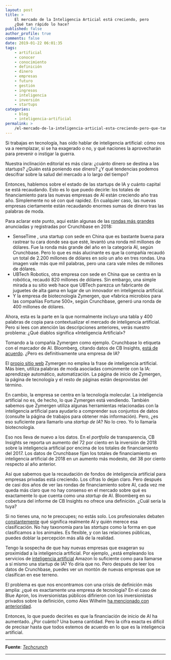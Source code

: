 ```yaml
---
layout: post
title: >
    El mercado de la Inteligencia Articial está creciendo, pero
    ¿Qué tan rápido lo hace?
published: false
author_profile: true
comments: false
date: 2019-01-22 06:01:35
tags:
    - artificial
    - conocer
    - conocimiento
    - definición
    - dinero
    - empresas
    - futuro
    - gestión
    - ingresos
    - inteligencia
    - inversión
    - startups
categories:
    - blog
    - inteligencia-artificial
permalink: >
    /el-mercado-de-la-inteligencia-articial-esta-creciendo-pero-que-tan-rapido-lo-hace
---
```

Si trabajas en tecnología, has oído hablar de inteligencia artificial: cómo nos va a reemplazar, si se ha exagerado o no, y qué naciones la aprovecharán para prevenir o instigar la guerra.

Nuestra inclinación editorial es más clara: ¿cuánto dinero se destina a las startups? ¿Quién está poniendo ese dinero? ¿Y qué tendencias podemos descifrar sobre la salud del mercado a lo largo del tiempo?

Entonces, hablemos sobre el estado de las startups de IA y cuánto capital se está recaudando. Esto es lo que puedo decirle: los totales de financiamiento para las nuevas empresas de AI están creciendo año tras año. Simplemente no sé con qué rapidez. En cualquier caso, las nuevas empresas ciertamente están recaudando enormes sumas de dinero tras las palabras de moda.

Para aclarar este punto, aquí están algunas de las [rondas más grandes][1] anunciadas y registradas por Crunchbase en 2018:

  * SenseTime , una startup con sede en China que es bastante buena para rastrear tu cara donde sea que esté, levantó una ronda mil millones de dólares. Fue la ronda más grande del año en la categoría AI, según Crunchbase. Pero lo que es más alucinante es que la compañía recaudó un total de 2.200 millones de dólares en solo un año en tres rondas. Una imagen vale más que mil palabras, pero una cara vale miles de millones de dólares.
  * UBTech Robotics, otra empresa con sede en China que se centra en la robótica, recaudó 820 millones de dólares. Sin embargo, una simple mirada a su sitio web hace que UBTech parezca un fabricante de juguetes de alta gama en lugar de un innovador en inteligencia artificial.
  * Y la empresa de biotecnología Zymergen, que &#171;fabrica microbios para las compañías Fortune 500&#187;, según Crunchbase, generó una ronda de 400 millones de dólares.

Ahora, esta es la parte en la que normalmente incluyo una tabla y 400 palabras de copia para contextualizar el mercado de inteligencia artificial. Pero si lees con atención las descripciones anteriores, verás nuestro problema: ¿Qué diablos significa &#171;Inteligencia Artificial&#187;?

Tomando a la compañía Zymergen como ejemplo. Crunchbase lo etiqueta con el marcador de AI. Bloomberg, citando datos de CB Insights, [está de acuerdo][2]. ¿Pero es definitivamente una empresa de IA?

El [propio sitio web][3] Zymergen no emplea la frase de inteligencia artificial. Más bien, utiliza palabras de moda asociadas comúnmente con la IA: aprendizaje automático, automatización. La página de inicio de Zymergen, la página de tecnología y el resto de páginas están desprovistas del término.

En cambio, la empresa se centra en la tecnología molecular. La inteligencia artificial no es, de hecho, lo que Zymergen está vendiendo. También sabemos que Zymergen utiliza algunas herramientas relacionadas con la inteligencia artificial para ayudarlo a comprender sus conjuntos de datos (consulte la página de trabajos para obtener más información). Pero, ¿es eso suficiente para llamarlo una _startup de IA_? No lo creo. Yo lo llamaría biotecnología.

Eso nos lleva de nuevo a los datos. En el _portfolio_ de transparencia, CB Insights se reporta un aumento del 72 por ciento en la inversión de 2018 sobre la inteligencia artificial por encima de los totales de financiamiento del 2017. Los datos de Crunchbase fijan los totales de financiamiento en inteligencia artificial de 2018 en un aumento más modesto, del 38 por ciento respecto al año anterior.

Así que sabemos que la recaudación de fondos de inteligencia artificial para empresas privadas está creciendo. Los cifras lo dejan claro. Pero después de casi dos años de ver las rondas de financiamiento sobre AI, cada vez me queda más claro que no hay consenso en el mercado sobre qué es exactamente lo que cuenta como una _startup_ de AI. Bloomberg en su cobertura del informe de CB Insights no ofrece una definición. ¿Cuál sería la tuya?

Si no tienes una, no te preocupes; no estás solo. Los profesionales debaten [constantemente][4] qué significa realmente AI y quién merece esa clasificación. No hay taxonomía para las _startups_ como la forma en que clasificamos a los animales. Es flexible, y con las relaciones públicas, puedes doblar la percepción más allá de la realidad.

Tengo la sospecha de que hay nuevas empresas que exageran su proximidad a la inteligencia artificial. Por ejemplo, ¿está empleando los servicios de [inteligencia artificial][5] Amazon lo suficiente como para llamarse a sí mismo una startup de IA? Yo diría que no. Pero después de leer los datos de Crunchbase, puedes ver un montón de nuevas empresas que se clasifican en ese terreno.

El problema es que nos encontramos con una crisis de definición más amplia: ¿qué es exactamente una empresa de tecnología? En el caso de Blue Apron, los inversionistas públicos difirieron con los inversionistas privados sobre la definición, como Alex Wilhelm [ha mencionado con anterioridad][6].

Entonces, lo que puedo decirles es que la financiación de inicio de AI ha aumentado. ¿Por cuánto? Una buena cantidad. Pero la cifra exacta es difícil de precisar hasta que todos estemos de acuerdo en lo que es la inteligencia artificial.

* * *

**Fuente**: _[Techcrunch][7]_

* * *

 [1]: https://news.crunchbase.com/news/top-20-well-funded-ai-startups-watch/
 [2]: https://www.bloomberg.com/news/articles/2019-01-08/vcs-plowed-a-record-9-3-billion-into-ai-startups-last-year
 [3]: https://www.zymergen.com/
 [4]: https://blog.piekniewski.info/2018/05/28/ai-winter-is-well-on-its-way
 [5]: https://aws.amazon.com/machine-learning/
 [6]: https://news.crunchbase.com/news/morning-report-tech-company-non-tech-company-just-wants-tech-company-valuation/
 [7]: https://techcrunch.com/2019/01/20/the-ai-market-is-growing-but-how-quickly-is-tough-to-pin-down